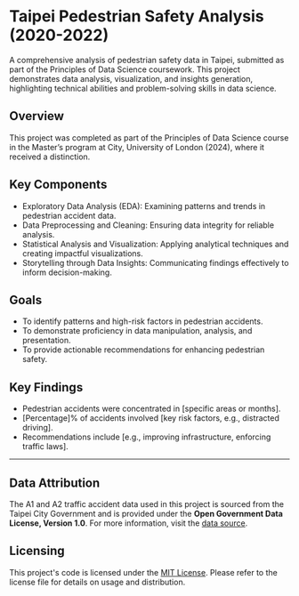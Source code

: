 # Taipei Pedestrian Safety Analysis (2020-2022)

A comprehensive analysis of pedestrian safety data in Taipei, submitted as part of the Principles of Data Science coursework. This project demonstrates data analysis, visualization, and insights generation, highlighting technical abilities and problem-solving skills in data science.

## Overview
This project was completed as part of the Principles of Data Science course in the Master’s program at City, University of London (2024), where it received a distinction.

## Key Components
- Exploratory Data Analysis (EDA): Examining patterns and trends in pedestrian accident data.
- Data Preprocessing and Cleaning: Ensuring data integrity for reliable analysis.
- Statistical Analysis and Visualization: Applying analytical techniques and creating impactful visualizations.
- Storytelling through Data Insights: Communicating findings effectively to inform decision-making.

## Goals
- To identify patterns and high-risk factors in pedestrian accidents.
- To demonstrate proficiency in data manipulation, analysis, and presentation.
- To provide actionable recommendations for enhancing pedestrian safety.

## Key Findings
- Pedestrian accidents were concentrated in [specific areas or months].
- [Percentage]% of accidents involved [key risk factors, e.g., distracted driving].
- Recommendations include [e.g., improving infrastructure, enforcing traffic laws].

---

## Data Attribution
The A1 and A2 traffic accident data used in this project is sourced from the Taipei City Government and is provided under the **Open Government Data License, Version 1.0**. For more information, visit the [data source](https://data.gov.tw/en/datasets/130110).

## Licensing
This project's code is licensed under the [MIT License](LICENSE). Please refer to the license file for details on usage and distribution.
